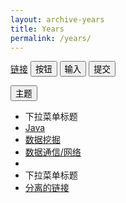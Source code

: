 ```yaml
---
layout: archive-years
title: Years
permalink: /years/
---
```

<html>
<head>
	<meta charset="utf-8"> 
	<title>Bootstrap 实例 - 按钮标签</title>
	<link rel="stylesheet" href="/css/bootstrap.min.css">
    <script src="/js/bootstrap.min.js"></script>
</head>
<body>

<a class="btn btn-default" href="#" role="button">链接</a>
<button class="btn btn-default" type="submit">按钮</button>
<input class="btn btn-default" type="button" value="输入">
<input class="btn btn-default" type="submit" value="提交">

<div class="dropdown">
	<button type="button" class="btn dropdown-toggle" id="dropdownMenu1" 
			data-toggle="dropdown">
		主题
		<span class="caret"></span>
	</button>
	<ul class="dropdown-menu" role="menu" aria-labelledby="dropdownMenu1">
		<li role="presentation" class="dropdown-header">下拉菜单标题</li>
		<li role="presentation" >
			<a role="menuitem" tabindex="-1" href="#">Java</a>
		</li>
		<li role="presentation">
			<a role="menuitem" tabindex="-1" href="#">数据挖掘</a>
		</li>
		<li role="presentation">
			<a role="menuitem" tabindex="-1" href="#">
				数据通信/网络
			</a>
		</li>
		<li role="presentation" class="divider"></li>
		<li role="presentation" class="dropdown-header">下拉菜单标题</li>
		<li role="presentation">
			<a role="menuitem" tabindex="-1" href="#">分离的链接</a>
		</li>
	</ul>
</div>


</body>
</html>